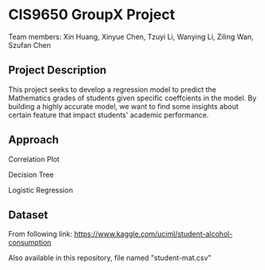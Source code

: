 # CIS9650 GroupX Project

Team members: Xin Huang, Xinyue Chen, Tzuyi Li, Wanying Li, Ziling Wan, Szufan Chen	

## Project Description
  This project seeks to develop a regression model to predict the Mathematics grades of students given specific coeffcients in the model. By building a highly accurate model, we want to find some insights about certain feature that impact students' academic performance. 
  
## Approach
Correlation Plot

Decision Tree 

Logistic Regression

## Dataset

From following link: https://www.kaggle.com/uciml/student-alcohol-consumption

Also available in this repository, file named "student-mat.csv"





  
